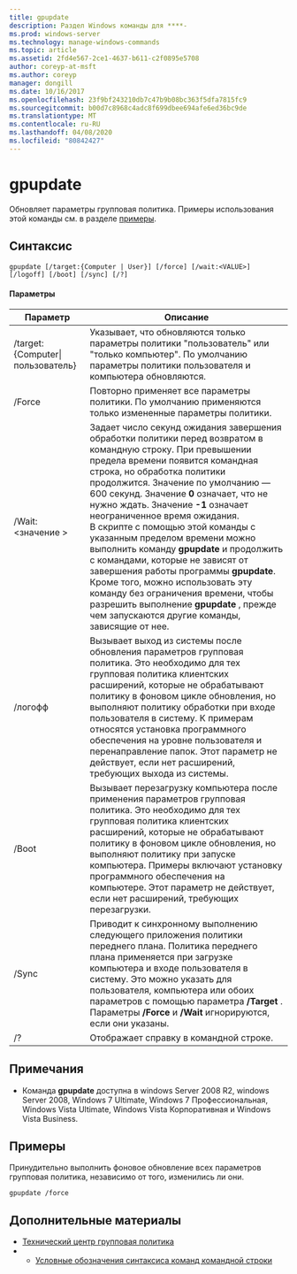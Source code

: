 ```yaml
---
title: gpupdate
description: Раздел Windows команды для ****-
ms.prod: windows-server
ms.technology: manage-windows-commands
ms.topic: article
ms.assetid: 2fd4e567-2ce1-4637-b611-c2f0895e5708
author: coreyp-at-msft
ms.author: coreyp
manager: dongill
ms.date: 10/16/2017
ms.openlocfilehash: 23f9bf243210db7c47b9b08bc363f5dfa7815fc9
ms.sourcegitcommit: b00d7c8968c4adc8f699dbee694afe6ed36bc9de
ms.translationtype: MT
ms.contentlocale: ru-RU
ms.lasthandoff: 04/08/2020
ms.locfileid: "80842427"
---
```

# <a name="gpupdate"></a>gpupdate

Обновляет параметры групповая политика. Примеры использования этой команды см. в разделе [примеры](#examples).

## <a name="syntax"></a>Синтаксис

```
gpupdate [/target:{Computer | User}] [/force] [/wait:<VALUE>] [/logoff] [/boot] [/sync] [/?]
```

#### <a name="parameters"></a>Параметры

|     Параметр     |                                                                                                                                                                                                                                                                                                                             Описание                                                                                                                                                                                                                                                                                                                             |
|-------------------|---------------------------------------------------------------------------------------------------------------------------------------------------------------------------------------------------------------------------------------------------------------------------------------------------------------------------------------------------------------------------------------------------------------------------------------------------------------------------------------------------------------------------------------------------------------------------------------------------------------------------------------------------------------------|
| /target: {Computer\|пользователь} | Указывает, что обновляются только параметры политики "пользователь" или "только компьютер". По умолчанию параметры политики пользователя и компьютера обновляются.                                                                                                                                                                                                                                                                                                                                |
|      /Force       |                                                                                                                                                                                                                                                                                   Повторно применяет все параметры политики. По умолчанию применяются только измененные параметры политики.                                                                                                                                                                                                                                                                                    |
|  /Wait:\<значение >   | Задает число секунд ожидания завершения обработки политики перед возвратом в командную строку. При превышении предела времени появится командная строка, но обработка политики продолжится. Значение по умолчанию — 600 секунд. Значение **0** означает, что не нужно ждать. Значение **-1** означает неограниченное время ожидания.</br>В скрипте с помощью этой команды с указанным пределом времени можно выполнить команду **gpupdate** и продолжить с командами, которые не зависят от завершения работы программы **gpupdate**. Кроме того, можно использовать эту команду без ограничения времени, чтобы разрешить выполнение **gpupdate** , прежде чем запускаются другие команды, зависящие от нее. |
|      /логофф      |                                                                                                                                   Вызывает выход из системы после обновления параметров групповая политика. Это необходимо для тех групповая политика клиентских расширений, которые не обрабатывают политику в фоновом цикле обновления, но выполняют политику обработки при входе пользователя в систему. К примерам относятся установка программного обеспечения на уровне пользователя и перенаправление папок. Этот параметр не действует, если нет расширений, требующих выхода из системы.                                                                                                                                    |
|       /Boot       |                                                                                                                                       Вызывает перезагрузку компьютера после применения параметров групповая политика. Это необходимо для тех групповая политика клиентских расширений, которые не обрабатывают политику в фоновом цикле обновления, но выполняют политику при запуске компьютера. Примеры включают установку программного обеспечения на компьютере. Этот параметр не действует, если нет расширений, требующих перезагрузки.                                                                                                                                        |
|       /Sync       |                                                                                                                                                                              Приводит к синхронному выполнению следующего приложения политики переднего плана. Политика переднего плана применяется при загрузке компьютера и входе пользователя в систему. Это можно указать для пользователя, компьютера или обоих параметров с помощью параметра **/Target** . Параметры **/Force** и **/Wait** игнорируются, если они указаны.                                                                                                                                                                               |
|        /?         |                                                                                                                                                                                                                                                                                                                Отображает справку в командной строке.                                                                                                                                                                                                                                                                                                                 |

## <a name="remarks"></a>Примечания

-   Команда **gpupdate** доступна в windows Server 2008 R2, windows Server 2008, Windows 7 Ultimate, Windows 7 Профессиональная, Windows Vista Ultimate, Windows Vista Корпоративная и Windows Vista Business.

## <a name="examples"></a>Примеры

Принудительно выполнить фоновое обновление всех параметров групповая политика, независимо от того, изменились ли они.

```
gpupdate /force
```

## <a name="additional-references"></a>Дополнительные материалы

-   [Технический центр групповая политика](https://go.microsoft.com/fwlink/?LinkID=145531)
-   - [Условные обозначения синтаксиса команд командной строки](command-line-syntax-key.md)
